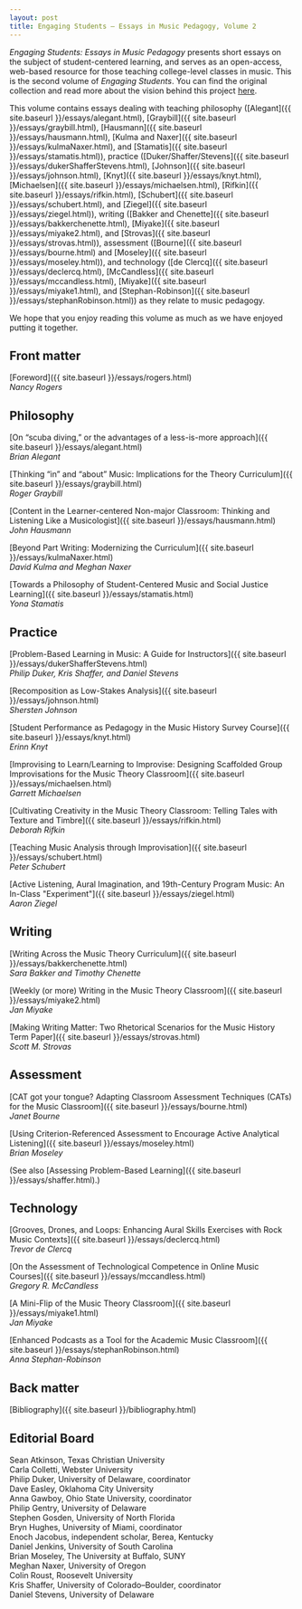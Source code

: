 ```yaml
---
layout: post
title: Engaging Students – Essays in Music Pedagogy, Volume 2
---
```

_Engaging Students: Essays in Music Pedagogy_ presents short essays on the subject of student-centered learning, and serves as an open-access, web-based resource for those teaching college-level classes in music. This is the second volume of *Engaging Students*. You can find the original collection and read more about the vision behind this project [here](http://www.flipcamp.org/engagingstudents/).

This volume contains essays dealing with teaching philosophy ([Alegant]({{ site.baseurl }}/essays/alegant.html), [Graybill]({{ site.baseurl }}/essays/graybill.html), [Hausmann]({{ site.baseurl }}/essays/hausmann.html), [Kulma and Naxer]({{ site.baseurl }}/essays/kulmaNaxer.html), and [Stamatis]({{ site.baseurl }}/essays/stamatis.html)), practice ([Duker/Shaffer/Stevens]({{ site.baseurl }}/essays/dukerShafferStevens.html), [Johnson]({{ site.baseurl }}/essays/johnson.html), [Knyt]({{ site.baseurl }}/essays/knyt.html), [Michaelsen]({{ site.baseurl }}/essays/michaelsen.html), [Rifkin]({{ site.baseurl }}/essays/rifkin.html), [Schubert]({{ site.baseurl }}/essays/schubert.html), and [Ziegel]({{ site.baseurl }}/essays/ziegel.html)), writing ([Bakker and Chenette]({{ site.baseurl }}/essays/bakkerchenette.html), [Miyake]({{ site.baseurl }}/essays/miyake2.html), and [Strovas]({{ site.baseurl }}/essays/strovas.html)), assessment ([Bourne]({{ site.baseurl }}/essays/bourne.html) and [Moseley]({{ site.baseurl }}/essays/moseley.html)), and technology ([de Clercq]({{ site.baseurl }}/essays/declercq.html), [McCandless]({{ site.baseurl }}/essays/mccandless.html), [Miyake]({{ site.baseurl }}/essays/miyake1.html), and [Stephan-Robinson]({{ site.baseurl }}/essays/stephanRobinson.html)) as they relate to music pedagogy. 

We hope that you enjoy reading this volume as much as we have enjoyed putting it together.
 

## Front matter

[Foreword]({{ site.baseurl }}/essays/rogers.html)  
*Nancy Rogers*

## Philosophy

[On “scuba diving,” or the advantages of a less-is-more approach]({{ site.baseurl }}/essays/alegant.html)  
*Brian Alegant*

[Thinking “in” and “about” Music: Implications for the Theory Curriculum]({{ site.baseurl }}/essays/graybill.html)  
*Roger Graybill*  

[Content in the Learner-centered Non-major Classroom: Thinking and Listening Like a Musicologist]({{ site.baseurl }}/essays/hausmann.html)  
*John Hausmann*  

[Beyond Part Writing&#58; Modernizing the Curriculum]({{ site.baseurl }}/essays/kulmaNaxer.html)  
*David Kulma and Meghan Naxer*

[Towards a Philosophy of Student-Centered Music and Social Justice Learning]({{ site.baseurl }}/essays/stamatis.html)  
*Yona Stamatis*


## Practice

[Problem-Based Learning in Music&#58; A Guide for Instructors]({{ site.baseurl }}/essays/dukerShafferStevens.html)  
*Philip Duker, Kris Shaffer, and Daniel Stevens*

[Recomposition as Low-Stakes Analysis]({{ site.baseurl }}/essays/johnson.html)  
*Shersten Johnson*  

[Student Performance as Pedagogy in the Music History Survey Course]({{ site.baseurl }}/essays/knyt.html)  
*Erinn Knyt*  

[Improvising to Learn/Learning to Improvise: Designing Scaffolded Group Improvisations for the Music Theory Classroom]({{ site.baseurl }}/essays/michaelsen.html)  
*Garrett Michaelsen*  

[Cultivating Creativity in the Music Theory Classroom&#58; Telling Tales with Texture and Timbre]({{ site.baseurl }}/essays/rifkin.html)  
*Deborah Rifkin*

[Teaching Music Analysis through Improvisation]({{ site.baseurl }}/essays/schubert.html)  
*Peter Schubert*

[Active Listening, Aural Imagination, and 19th-Century Program Music&#58; An In-Class "Experiment"]({{ site.baseurl }}/essays/ziegel.html)  
*Aaron Ziegel*


## Writing

[Writing Across the Music Theory Curriculum]({{ site.baseurl }}/essays/bakkerchenette.html)  
*Sara Bakker and Timothy Chenette*

[Weekly (or more) Writing in the Music Theory Classroom]({{ site.baseurl }}/essays/miyake2.html)  
*Jan Miyake*  

[Making Writing Matter&#58; Two Rhetorical Scenarios for the Music History Term Paper]({{ site.baseurl }}/essays/strovas.html)  
*Scott M. Strovas*



## Assessment

[CAT got your tongue? Adapting Classroom Assessment Techniques (CATs) for the Music Classroom]({{ site.baseurl }}/essays/bourne.html)  
*Janet Bourne*

[Using Criterion-Referenced Assessment to Encourage Active Analytical Listening]({{ site.baseurl }}/essays/moseley.html)  
*Brian Moseley*

(See also [Assessing Problem-Based Learning]({{ site.baseurl }}/essays/shaffer.html).)

## Technology

[Grooves, Drones, and Loops: Enhancing Aural Skills Exercises with Rock Music Contexts]({{ site.baseurl }}/essays/declercq.html)  
*Trevor de Clercq*  

[On the Assessment of Technological Competence in Online Music Courses]({{ site.baseurl }}/essays/mccandless.html)  
*Gregory R. McCandless*  

[A Mini-Flip of the Music Theory Classroom]({{ site.baseurl }}/essays/miyake1.html)  
*Jan Miyake*  

[Enhanced Podcasts as a Tool for the Academic Music Classroom]({{ site.baseurl }}/essays/stephanRobinson.html)  
*Anna Stephan-Robinson*


## Back matter

[Bibliography]({{ site.baseurl }}/bibliography.html)


## Editorial Board

Sean Atkinson, Texas Christian University  
Carla Colletti, Webster University  
Philip Duker, University of Delaware, coordinator  
Dave Easley, Oklahoma City University  
Anna Gawboy, Ohio State University, coordinator  
Philip Gentry, University of Delaware  
Stephen Gosden, University of North Florida  
Bryn Hughes, University of Miami, coordinator  
Enoch Jacobus, independent scholar, Berea, Kentucky  
Daniel Jenkins, University of South Carolina  
Brian Moseley, The University at Buffalo, SUNY  
Meghan Naxer, University of Oregon  
Colin Roust, Roosevelt University  
Kris Shaffer, University of Colorado–Boulder, coordinator  
Daniel Stevens, University of Delaware